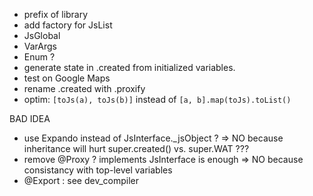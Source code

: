 - prefix of library
- add factory for JsList
- JsGlobal
- VarArgs
- Enum ?
- generate state in .created from initialized variables.
- test on Google Maps
- rename .created with .proxify
- optim: `[toJs(a), toJs(b)]` instead of `[a, b].map(toJs).toList()`

BAD IDEA
- use Expando<JsObject> instead of JsInterface._jsObject ? => NO because 
inheritance will hurt super.created() vs. super.WAT ??? 
- remove @Proxy ? implements JsInterface is enough  => NO because consistancy
with top-level variables
- @Export  : see dev_compiler